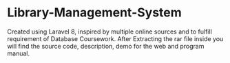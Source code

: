 # Library-Management-System
Created using Laravel 8, inspired by multiple online sources and to fulfill requirement of Database Coursework. After Extracting the rar file inside you will find the source code, description, demo for the web and program manual.
